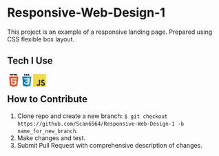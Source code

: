 # Responsive-Web-Design-1
This project is an example of a responsive landing page. Prepared using CSS flexible box layout.

## Tech I Use
<img align="left" src="https://raw.githubusercontent.com/github/explore/80688e429a7d4ef2fca1e82350fe8e3517d3494d/topics/html/html.png" width="30">
<img align="left" src="https://raw.githubusercontent.com/github/explore/80688e429a7d4ef2fca1e82350fe8e3517d3494d/topics/css/css.png" width="30">
<img align="left" src="https://raw.githubusercontent.com/github/explore/80688e429a7d4ef2fca1e82350fe8e3517d3494d/topics/javascript/javascript.png" width="30">

<br>

## How to Contribute
1. Clone repo and create a new branch: `$ git checkout https://github.com/Scan6564/Responsive-Web-Design-1 -b name_for_new_branch`.
2. Make changes and test.
3. Submit Pull Request with comprehensive description of changes.
